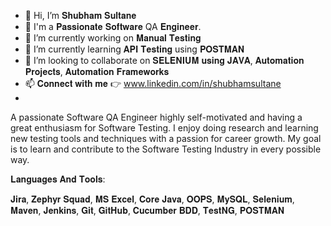 - 👋 Hi, I’m 𝐒𝐡𝐮𝐛𝐡𝐚𝐦 𝐒𝐮𝐥𝐭𝐚𝐧𝐞
- 🔭 I'm a 𝐏𝐚𝐬𝐬𝐢𝐨𝐧𝐚𝐭𝐞 𝐒𝐨𝐟𝐭𝐰𝐚𝐫𝐞 QA 𝐄𝐧𝐠𝐢𝐧𝐞𝐞𝐫.
- 👀 I’m currently working on 𝐌𝐚𝐧𝐮𝐚𝐥 𝐓𝐞𝐬𝐭𝐢𝐧𝐠
- 🌱 I’m currently learning 𝐀𝐏𝐈 𝐓𝐞𝐬𝐭𝐢𝐧𝐠 using 𝐏𝐎𝐒𝐓𝐌𝐀𝐍
- 💞️ I’m looking to collaborate on 𝐒𝐄𝐋𝐄𝐍𝐈𝐔𝐌 𝐮𝐬𝐢𝐧𝐠 𝐉𝐀𝐕𝐀, 𝐀𝐮𝐭𝐨𝐦𝐚𝐭𝐢𝐨𝐧 𝐏𝐫𝐨𝐣𝐞𝐜𝐭𝐬, 𝐀𝐮𝐭𝐨𝐦𝐚𝐭𝐢𝐨𝐧 𝐅𝐫𝐚𝐦𝐞𝐰𝐨𝐫𝐤𝐬
- 📫 𝐂𝐨𝐧𝐧𝐞𝐜𝐭 𝐰𝐢𝐭𝐡 𝐦𝐞 👉 www.linkedin.com/in/shubhamsultane
- 

  A passionate Software QA Engineer highly self-motivated and having a great enthusiasm for Software Testing.
  I enjoy doing research and learning new testing tools and techniques with a passion for career growth.
  My goal is to learn and contribute to the Software Testing Industry in every possible way.

𝐋𝐚𝐧𝐠𝐮𝐚𝐠𝐞𝐬 𝐀𝐧𝐝 𝐓𝐨𝐨𝐥𝐬:

𝐉𝐢𝐫𝐚, 𝐙𝐞𝐩𝐡𝐲𝐫 𝐒𝐪𝐮𝐚𝐝, 𝐌𝐒 𝐄𝐱𝐜𝐞𝐥, 𝐂𝐨𝐫𝐞 𝐉𝐚𝐯𝐚, 
𝐎𝐎𝐏𝐒, 
𝐌𝐲𝐒𝐐𝐋, 𝐒𝐞𝐥𝐞𝐧𝐢𝐮𝐦, 𝐌𝐚𝐯𝐞𝐧, 
𝐉𝐞𝐧𝐤𝐢𝐧𝐬, 
𝐆𝐢𝐭, 𝐆𝐢𝐭𝐇𝐮𝐛, 
𝐂𝐮𝐜𝐮𝐦𝐛𝐞𝐫 𝐁𝐃𝐃, 
𝐓𝐞𝐬𝐭𝐍𝐆, 𝐏𝐎𝐒𝐓𝐌𝐀𝐍

<!---
shubh251097/shubh251097 is a ✨ special ✨ repository because its `README.md` (this file) appears on your GitHub profile.
You can click the Preview link to take a look at your changes.
--->
